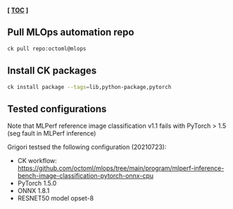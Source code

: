 **[ [TOC](../README.md) ]**

## Pull MLOps automation repo

```bash
ck pull repo:octoml@mlops
```

## Install CK packages

```bash
ck install package --tags=lib,python-package,pytorch
```

## Tested configurations

Note that MLPerf reference image classification v1.1 fails with PyTorch > 1.5 (seg fault in MLPerf inference)

Grigori testsed the following configuration (20210723):
* CK workflow: https://github.com/octoml/mlops/tree/main/program/mlperf-inference-bench-image-classification-pytorch-onnx-cpu
* PyTorch 1.5.0
* ONNX 1.8.1
* RESNET50 model opset-8


